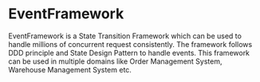 # EventFramework
EventFramework is a State Transition Framework which can be used to handle millions of concurrent request consistently. The framework follows DDD principle and State Design Pattern to handle events. This framework can be used in multiple domains like Order Management System, Warehouse Management System etc.
